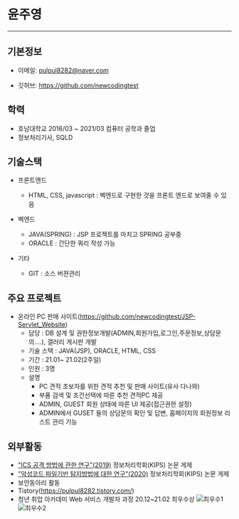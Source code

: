 # 윤주영
***
## 기본정보
+ 이메일: pulpul8282@naver.com

+ 깃허브: https://github.com/newcodingtest

## 학력
+ 호남대학교 2016/03 ~ 2021/03 컴퓨터 공학과 졸업
+ 정보처리기사, SQLD

## 기술스택
 + 프론트엔드
   - HTML, CSS, javascript : 벡엔드로 구현한 것을 프론트 엔드로 보여줄 수 있음

 + 벡엔드
   - JAVA(SPRING) : JSP 프로젝트를 마치고 SPRING 공부중
   - ORACLE : 간단한 쿼리 작성 가능
  
  + 기타
    - GIT : 소스 버젼관리

## 주요 프로젝트

 + 온라인 PC 판매 사이트(https://github.com/newcodingtest/JSP-Servlet_Website)
   - 담당 : DB 설계 및 권한정보개발(ADMIN,회원가입,로그인,주문정보,상담문의....), 갤러리 게시판 개발
   - 기술 스택 : JAVA(JSP), ORACLE, HTML, CSS
   - 기간 : 21.01~ 21.02(2주일)
   - 인원 : 3명
   - 설명
     + PC 견적 초보자를 위한 견적 추천 및 판매 사이트(유사 다나와)
     + 부품 검색 및 조건선택에 따른 추천 견적PC 제공
     + ADMIN, GUEST 회원 상태에 따른 UI 제공(접근권한 설정)
     + ADMIN에서 GUSET 들의 상담문의 확인 및 답변, 홈페이지의 회원정보 리스트 관리 기능

## 외부활동
 + <a href="https://scienceon.kisti.re.kr/srch/selectPORSrchArticle.do?cn=NPAP13263965&dbt=NPAP">"ICS 공격 방법에 관한 연구"(2019)</a> 정보처리학회(KIPS) 논문 게제
 + <a href="http://www.happyhaksul.com/ksdata/3860627">"악성코드 파일기반 탐지방법에 대한 연구"(2020)</a> 정보처리학회(KIPS) 논문 게제 
 + 보안동아리 활동
 + Tistory(https://pulpul8282.tistory.com/) 
 + 청년 취업 아카데미 Web 서비스 개발자 과정 20.12~21.02 최우수상
 ![최우수1](https://user-images.githubusercontent.com/57785267/115849248-aa3e7380-a45f-11eb-998f-7f412db24f40.jpg)
![최우수2](https://user-images.githubusercontent.com/57785267/115849288-b4607200-a45f-11eb-87e3-a03f8e9bcac1.jpg)
